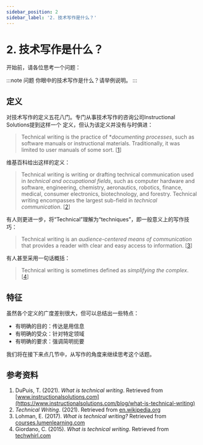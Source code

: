 ```yaml
---
sidebar_position: 2
sidebar_label: '2. 技术写作是什么？'
---
```


# 2. 技术写作是什么？

开始前，请各位思考一个问题：

:::note 问题
你眼中的技术写作是什么？请举例说明。
:::

## 定义

对技术写作的定义五花八门。专门从事技术写作的咨询公司Instructional Solutions提到这样一个
定义，但认为该定义并没有与时俱进：

> Technical writing is the practice of **documenting processes*,
> such as software manuals or instructional materials. Traditionally,
> it was limited to user manuals of some sort. [[1]]

维基百科给出这样的定义：

> Technical writing is writing or drafting technical communication used in
> *technical and occupational fields*, such as computer hardware and software,
> engineering, chemistry, aeronautics, robotics, finance, medical, consumer
> electronics, biotechnology, and forestry. Technical writing encompasses
> the largest sub-field in *technical communication*. [[2]]

有人则更进一步，将“Technical”理解为“techniques”，即一般意义上的写作技巧：

> Technical writing is an *audience-centered means of communication* that
> provides a reader with clear and easy access to information. [[3]]

有人甚至采用一句话概括：

> Technical writing is sometimes defined as *simplifying the complex*. [[4]]

## 特征

虽然各个定义的广度差别很大，但可以总结出一些特点：

- 有明确的目的：传达是用信息
- 有明确的受众：针对特定领域
- 有明确的要求：强调简明扼要

我们将在接下来点几节中，从写作的角度来继续思考这个话题。

## 参考资料

1. DuPuis, T. (2021). *What is technical writing*. Retrieved from [www.instructionalsolutions.com](https://www.instructionalsolutions.com/blog/what-is-technical-writing)
2. *Technical Writing*. (2021). Retrieved from [en.wikipedia.org](https://en.wikipedia.org/wiki/Technical_writing)
3. Lohman, E. (2017). *What is technical writing?* Retrieved from [courses.lumenlearning.com](https://courses.lumenlearning.com/technicalwriting/chapter/information-instructions-for-module-1_lecture-2/)
4. Giordano, C. (2015). *What is technical writing*. Retrieved from [techwhirl.com](https://techwhirl.com/what-is-technical-writing/)

[1]: https://www.instructionalsolutions.com/blog/what-is-technical-writing
[2]: https://en.wikipedia.org/wiki/Technical_writing
[3]: https://courses.lumenlearning.com/technicalwriting/chapter/information-instructions-for-module-1_lecture-2/
[4]: https://techwhirl.com/what-is-technical-writing/

<!--https://courses.lumenlearning.com/technicalwriting/-->